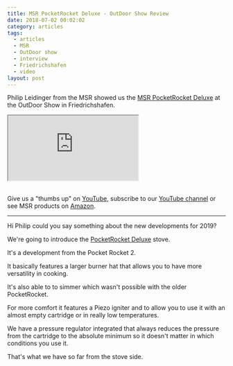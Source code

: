 ```yaml
---
title: MSR PocketRocket Deluxe - OutDoor Show Review
date: 2018-07-02 00:02:02
category: articles
tags:
  - articles
  - MSR
  - OutDoor show
  - interview
  - Friedrichshafen
  - video
layout: post
---
```


Philip Leidinger from the MSR showed us the <a href="https://amzn.to/2tKENzS" rel="nofollow">MSR PocketRocket Deluxe</a> at the OutDoor Show in Friedrichshafen.

<div class="embed-responsive embed-responsive-16by9">
    <iframe class="embed-responsive-item" src="https://www.youtube.com/embed/eSqYvleirkI"></iframe>
</div>
<br>
<!--more-->

Give us a "thumbs up" on <a href="https://www.youtube.com/watch?v=eSqYvleirkI" rel="nofollow" target="_blank">YouTube</a>, subscribe to our <a rel="nofollow" target="_blank"  href="https://www.youtube.com/channel/UCnO9Q_m9EaOCrHmmQIBVBNw?sub_confirmation=1">YouTube channel</a> or see MSR products on <a href="https://amzn.to/2lPB3ZA" rel="nofollow" target="_blank">Amazon</a>.

---

Hi Philip could you say something about the new developments for 2019?

We're going to introduce the <a href="https://amzn.to/2tKENzS" rel="nofollow">PocketRocket Deluxe</a> stove.

It's a development from the Pocket Rocket 2.

It basically features a larger burner hat that allows you to have more versatility in cooking.

It's also able to to simmer which wasn't possible with the older PocketRocket.

For more comfort it features a Piezo igniter and to allow you to use it with an almost empty cartridge or in really low temperatures.

We have a pressure regulator integrated that always reduces the pressure from the cartridge to the absolute minimum so it doesn't matter in which conditions you use it.

That's what we have so far from the stove side.
